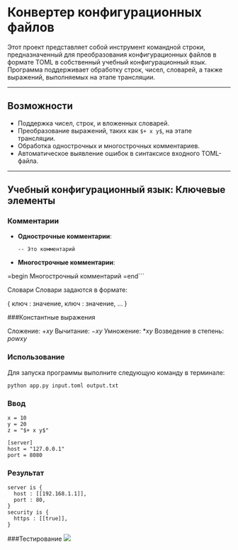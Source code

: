 # Конвертер конфигурационных файлов

Этот проект представляет собой инструмент командной строки, предназначенный для преобразования конфигурационных файлов в формате TOML в собственный учебный конфигурационный язык. Программа поддерживает обработку строк, чисел, словарей, а также выражений, выполняемых на этапе трансляции.

---

## Возможности

- Поддержка чисел, строк, и вложенных словарей.
- Преобразование выражений, таких как `$+ x y$`, на этапе трансляции.
- Обработка однострочных и многострочных комментариев.
- Автоматическое выявление ошибок в синтаксисе входного TOML-файла.

---

## Учебный конфигурационный язык: Ключевые элементы

### Комментарии

- **Однострочные комментарии**:
  ```text
  -- Это комментарий

- **Многострочные комментарии**:

=begin
Многострочный
комментарий
=end```

Словари
Словари задаются в формате:

{
  ключ : значение,
  ключ : значение,
  ...
}

###Константные выражения

Сложение: $+ x y$
Вычитание: $- x y$
Умножение: $* x y$
Возведение в степень: $pow x y$

### Использование
Для запуска программы выполните следующую команду в терминале:
```
python app.py input.toml output.txt
```

### Ввод
```
x = 10
y = 20
z = "$+ x y$"

[server]
host = "127.0.0.1"
port = 8080
```

### Результат

```
server is {
  host : [[192.168.1.1]],
  port : 80,
}
security is {
  https : [[true]],
}
```


###Тестирование 
![](src/b0d02c12-921c-4371-96c8-e7d650fba157.jpg)
